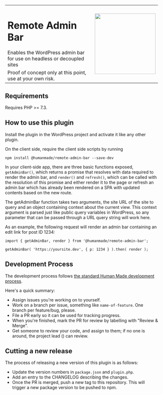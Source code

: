 <table width="100%">
	<tr>
		<td align="left" width="80%">
			<h1>Remote Admin Bar</h1>
      Enables the WordPress admin bar for use on headless or decoupled sites
		</td>
		<td rowspan="2" width="20%">
			<img src="https://hmn.md/content/themes/hmnmd/assets/images/hm-logo.svg" width="200" />
		</td>
	</tr>
	<tr>
		<td>
			Proof of concept only at this point, use at your own risk.
		</td>
	</tr>
</table>

## Requirements

Requires PHP >= 7.3.

## How to use this plugin

Install the plugin in the WordPress project and activate it like any other plugin.

On the client side, require the client side scripts by running

```
npm install @humanmade/remote-admin-bar --save-dev
```

In your client-side app, there are three basic functions exposed, `getAdminBar()`, which returns a promise that resolves with data required to render the admin bar, and `render()` and `refresh()`, which can be called with the resolution of this promise and either render it to the page or refresh an admin bar which has already been rendered on a SPA with updated contents based on the new route.

The getAdminBar function takes two arguments, the site URL of the site to query and an object containing context about the current view. This context argument is parsed just like public query variables in WordPress, so any parameter that can be passed through a URL query string will work here.

As an example, the following request will render an admin bar containing an edit link for post ID 1234:

```
import { getAdminBar, render } from '@humanmade/remote-admin-bar';

getAdminBar( 'https://yoursite.dev', { p: 1234 } ).then( render );

```

## Development Process

The development process follows [the standard Human Made development process](http://engineering.hmn.md/how-we-work/process/development/).

Here's a quick summary:

* Assign issues you're working on to yourself.
* Work on a branch per issue, something like `name-of-feature`. One branch per feature/bug, please.
* File a PR early so it can be used for tracking progress.
* When you're finished, mark the PR for review by labelling with "Review &amp; Merge".
* Get someone to review your code, and assign to them; if no one is around, the project lead () can review.

## Cutting a new release

The process of releasing a new version of this plugin is as follows:

- Update the version numbers in `package.json` and `plugin.php`.
- Add an entry to the CHANGELOG describing the changes.
- Once the PR is merged, push a new tag to this repository. This will trigger a new package version to be pushed to npm.
